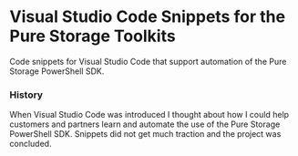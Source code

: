 # Visual Studio Code Snippets for the Pure Storage Toolkits
Code snippets for Visual Studio Code that support automation of the Pure Storage PowerShell SDK. 

### History
When Visual Studio Code was introduced I thought about how I could help customers and partners learn and automate the use of the Pure Storage PowerShell SDK. Snippets did not get much traction and the project was concluded.
